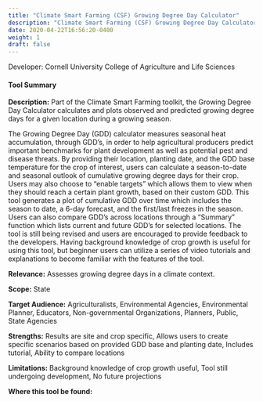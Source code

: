 ```yaml
---
title: "Climate Smart Farming (CSF) Growing Degree Day Calculator"
description: "Climate Smart Farming (CSF) Growing Degree Day Calculator"
date: 2020-04-22T16:56:20-0400
weight: 1
draft: false
---
```

Developer: Cornell University College of Agriculture and Life Sciences

#### Tool Summary
**Description:** Part of the Climate Smart Farming toolkit, the Growing Degree Day Calculator calculates and plots observed and predicted growing degree days for a given location during a growing season. 

The Growing Degree Day (GDD) calculator measures seasonal heat accumulation, through GDD’s, in order to help agricultural producers predict important benchmarks for plant development as well as potential pest and disease threats. By providing their location, planting date, and the GDD base temperature for the crop of interest, users can calculate a season-to-date and seasonal outlook of cumulative growing degree days for their crop. Users may also choose to “enable targets” which allows them to view when they should reach a certain plant growth, based on their custom GDD. This tool generates a plot of cumulative GDD over time which includes the season to date, a 6-day forecast, and the first/last freezes in the season. Users can also compare GDD’s across locations through a “Summary” function which lists current and future GDD’s for selected locations. The tool is still being revised and users are encouraged to provide feedback to the developers. Having background knowledge of crop growth is useful for using this tool, but beginner users can utilize a series of video tutorials and explanations to become familiar with the features of the tool.

**Relevance:** Assesses growing degree days in a climate context.

**Scope:** State

**Target Audience:** Agriculturalists, Environmental Agencies, Environmental Planner, Educators, Non-governmental Organizations, Planners, Public, State Agencies

**Strengths:** Results are site and crop specific, Allows users to create specific scenarios based on provided GDD base and planting date, Includes tutorial, Ability to compare locations

**Limitations:** Background knowledge of crop growth useful, Tool still undergoing development, No future projections

**Where this tool be found:** 
